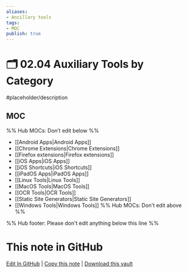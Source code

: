 ```yaml
---
aliases:
- Ancillary tools
tags: 
- MOC
publish: true
---
```


# 🗂️ 02.04 Auxiliary Tools by Category

#placeholder/description 

## MOC

%% Hub MOCs: Don’t edit below  %%
-  [[Android Apps|Android Apps]]
-  [[Chrome Extensions|Chrome Extensions]]
-  [[Firefox extensions|Firefox extensions]]
-  [[iOS Apps|iOS Apps]]
-  [[iOS Shortcuts|iOS Shortcuts]]
-  [[iPadOS Apps|iPadOS Apps]]
-  [[Linux Tools|Linux Tools]]
-  [[MacOS Tools|MacOS Tools]]
-  [[OCR Tools|OCR Tools]]
-  [[Static Site Generators|Static Site Generators]]
-  [[Windows Tools|Windows Tools]]
%% Hub MOCs: Don’t edit above  %%

%% Hub footer: Please don't edit anything below this line %%

# This note in GitHub

<span class="git-footer">[Edit In GitHub](https://github.dev/obsidian-community/obsidian-hub/blob/main/02%20-%20Community%20Expansions/02.04%20Auxiliary%20Tools%20by%20Category/%F0%9F%97%82%EF%B8%8F%2002.04%20Auxiliary%20Tools%20by%20Category.md "git-hub-edit-note") | [Copy this note](https://raw.githubusercontent.com/obsidian-community/obsidian-hub/main/02%20-%20Community%20Expansions/02.04%20Auxiliary%20Tools%20by%20Category/%F0%9F%97%82%EF%B8%8F%2002.04%20Auxiliary%20Tools%20by%20Category.md "git-hub-copy-note") | [Download this vault](https://github.com/obsidian-community/obsidian-hub/archive/refs/heads/main.zip "git-hub-download-vault") </span>

